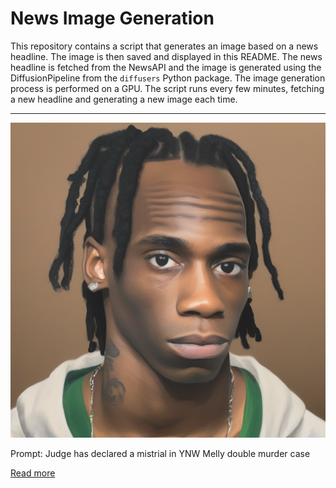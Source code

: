 # News Image Generation
This repository contains a script that generates an image based on a news headline. The image is then saved and displayed in this README.
The news headline is fetched from the NewsAPI and the image is generated using the DiffusionPipeline from the `diffusers` Python package. The image generation process is performed on a GPU.
The script runs every few minutes, fetching a new headline and generating a new image each time.

---

![Generated Image](image.png)

Prompt: Judge has declared a mistrial in YNW Melly double murder case

[Read more](https://www.nbcmiami.com/news/local/judge-has-declared-a-mistrial-in-ynw-melly-double-murder-case/3076540/)